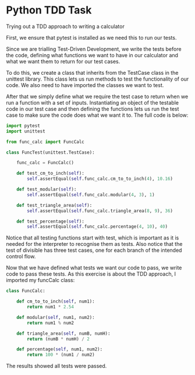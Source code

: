 # Python TDD Task

Trying out a TDD approach to writing a calculator

First, we ensure that pytest is installed as we need this to run our tests.

Since we are trialling Test-Driven Development, we write the tests before the code, defining what functions we want to have in our calculator and what we want them to return for our test cases.

To do this, we create a class that inherits from the TestCase class in the unittest library. This class lets us run methods to test the functionality of our code. We also need to have imported the classes we want to test.

After that we simply define what we require the test case to return when we run a function with a set of inputs. Instantiating an object of the testable code in our test case and then defining the functions lets us run the test case to make sure the code does what we want it to. The full code is below:

```python
import pytest
import unittest

from func_calc import FuncCalc

class FuncTest(unittest.TestCase):

    func_calc = FuncCalc()

    def test_cm_to_inch(self):
        self.assertEqual(self.func_calc.cm_to_to_inch(4), 10.16)

    def test_modular(self):
        self.assertEqual(self.func_calc.modular(4, 3), 1)

    def test_triangle_area(self):
        self.assertEqual(self.func_calc.triangle_area(8, 9), 36)

    def test_percentage(self):
        self.assertEqual(self.func_calc.percentage(4, 10), 40)
```

Notice that all testing functions start with test, which is important as it is needed for the interpreter to recognise them as tests. Also notice that the test of divisible has three test cases, one for each branch of the intended control flow.

Now that we have defined what tests we want our code to pass, we write code to pass these tests. As this exercise is about the TDD approach, I imported my funcCalc class:

```python
class FuncCalc:

    def cm_to_to_inch(self, num1):
        return num1 * 2.54

    def modular(self, num1, num2):
        return num1 % num2

    def triangle_area(self, numB, numH):
        return (numB * numH) / 2

    def percentage(self, num1, num2):
        return 100 * (num1 / num2)
```
The results showed all tests were passed.